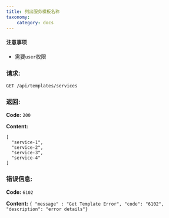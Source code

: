 ```yaml
---
title: 列出服务模板名称
taxonomy:
    category: docs
---
```


#### 注意事项

- 需要`user`权限

### 请求:

    GET /api/templates/services

### 返回:

**Code:** `200`

**Content:**

```
[
  "service-1",
  "service-2",
  "service-3",
  "service-4"
]
```

### 错误信息:

**Code:** `6102`

**Content:** `{ "message" : "Get Template Error", "code": "6102", "description": "error details"}`
